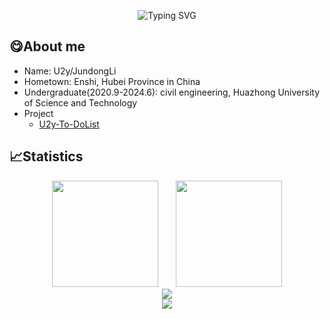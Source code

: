 <p align="center"><img src="https://readme-typing-svg.herokuapp.com?font=Kalam&pause=1000&color=000000&center=true&width=450&lines=Profile+of+U2y;%E8%BF%B7%E3%81%88%E3%81%B0%E3%80%81%E6%95%97%E3%82%8C%E3%82%8B" alt="Typing SVG" /></p>

## 😋About me

- Name: U2y/JundongLi
- Hometown: Enshi, Hubei Province in China
- Undergraduate(2020.9-2024.6): civil engineering, Huazhong University of Science and Technology
- Project
  - [U2y-To-DoList](https://github.com/U2yyy/To-DoList)

## 📈Statistics

<div align="center">
<span>&emsp;&emsp;</span>
<img height="170px" src="https://github-readme-stats.vercel.app/api?username=U2yyy" /><span>&emsp;&emsp;</span><img height="170px" src="https://github-readme-stats.vercel.app/api/top-langs/?username=U2yyy&layout=compact&langs_count=8" />
<span>&emsp;&emsp;</span>
</div>


<div align="center">
    <img  src="https://github-readme-streak-stats.herokuapp.com/?user=U2yyy" />
</div>


<div align="center">
    <img src="https://activity-graph.herokuapp.com/graph?username=Achuan-2&theme=minimal" />
</div>


